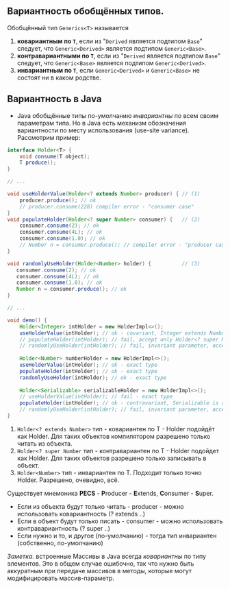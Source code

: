## Вариантность обобщённых типов.

Обобщённый тип `Generics<T>` называется
1. **ковариантным по `T`**, если из "`Derived` является подтипом `Base`" следует, 
   что `Generic<Derived>` является подтипом `Generic<Base>`.
2. **контравариантными по `T`**, если из "`Derived` является подтипом `Base`" следует,
   что `Generic<Base>` является подтипом `Generic<Derived>`.
3. **инвариантным по `T`**, если `Generic<Derived>` и `Generic<Base>` не состоят ни в каком родстве.

## Вариантность в Java

- Java обобщённые типы по-умолчанию _инвариантны_ по всем своим параметрам типа. Но в Java есть механизм обозначения
вариантности по месту использования (use-site variance). 
Рассмотрим пример:
```java
interface Holder<T> {
    void consume(T object);
    T produce();
}

// ...

void useHolderValue(Holder<? extends Number> producer) { // (1)
    producer.produce(); // ok
    // producer.consume(228) compiler error - "consumer case"
}
void populateHolder(Holder<? super Number> consumer) {   // (2)
    consumer.consume(2); // ok
    consumer.consume(4L); // ok
    consumer.consume(1.0); // ok
    // Number n = consumer.produce(); // compiler error - "producer case"
}

void randomlyUseHolder(Holder<Number> holder) {          // (3)
   consumer.consume(2); // ok
   consumer.consume(4L); // ok
   consumer.consume(1.0); // ok
   Number n = consumer.produce(); // ok
}

// ...

void demo() {
    Holder<Integer> intHolder = new HolderImpl<>();
    useHolderValue(intHolder); // ok - covariant, Integer extends Number => Holder<Integer> 'extends' Holder<Number>
    // populateHolder(intHolder); // fail, accept only Holder<? super Number>, Integer isn't a superclass of Number.
    // randomlyUseHolder(intHolder); // fail, invariant parameter, accepts only exactly Holder<Number>.
    
    Holder<Number> numberHolder = new HolderImpl<>();
    useHolderValue(intHolder); // ok - exact type
    populateHolder(intHolder); // ok - exact type
    randomlyUseHolder(intHolder); // ok - exact type
    
    Holder<Serializable> serializableHolder = new HolderImpl<>();
    // useHolderValue(intHolder); // fail - exact type
    populateHolder(intHolder); // ok - contravariant, Serializable is a supertype of Number.
    // randomlyUseHolder(intHolder); // fail, invariant parameter, accepts only exactly Holder<Number>.
}
```
1. `Holder<? extends Number>` тип - ковариантен по T - Holder<Integer> подойдёт как Holder<Number>. 
Для таких объектов компилятором разрешено только читать из объекта. 
2. `Holder<? super Number` тип - контравариантен по T - Holder<Serializable> подойдет как Holder<Number>.
Для таких объектов разрешено только записывать в объект.
3. `Holder<Number>` тип - инвариантен по T. Подходит только точно Holder<Number>.
Разрешено, очевидно, всё.

Существует мнемоника **PECS** - **P**roducer - **E**xtends, **C**onsumer - **S**uper.
- Если из объекта будут только читать - producer - можно использовать ковариантность (? extends ..)
- Если в объект будут только писать - consumer - можно использовать контравариантность (? super ..)
- Если нужно и то, и другое (по-умолчанию) - тогда тип инвариантен (собственно, по-умолчанию) 

_Заметка._ встроенные Массивы в Java всегда _ковариантны_ по типу элементов.
Это в общем случае ошибочно, так что нужно быть аккуратным при
передаче массивов в методы, которые могут модифицировать массив-параметр.